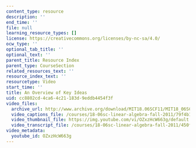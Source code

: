 ```yaml
---
content_type: resource
description: ''
end_time: ''
file: null
learning_resource_types: []
license: https://creativecommons.org/licenses/by-nc-sa/4.0/
ocw_type: ''
optional_tab_title: ''
optional_text: ''
parent_title: Resource Index
parent_type: CourseSection
related_resources_text: ''
resource_index_text: ''
resourcetype: Video
start_time: ''
title: An Overview of Key Ideas
uid: cc8802cd-4ca6-4c21-183d-9eddb4454f3f
video_files:
  archive_url: http://www.archive.org/download/MIT18.06SCF11/MIT18_06SC_110711_M3_300k.mp4
  video_captions_file: /courses/18-06sc-linear-algebra-fall-2011/79f4b1a0555258b1ad801c9bec12dab2_OZxzHcW663g.vtt
  video_thumbnail_file: https://img.youtube.com/vi/OZxzHcW663g/default.jpg
  video_transcript_file: /courses/18-06sc-linear-algebra-fall-2011/450f85bb4e265275a188eaae2939167c_OZxzHcW663g.pdf
video_metadata:
  youtube_id: OZxzHcW663g
---
```

